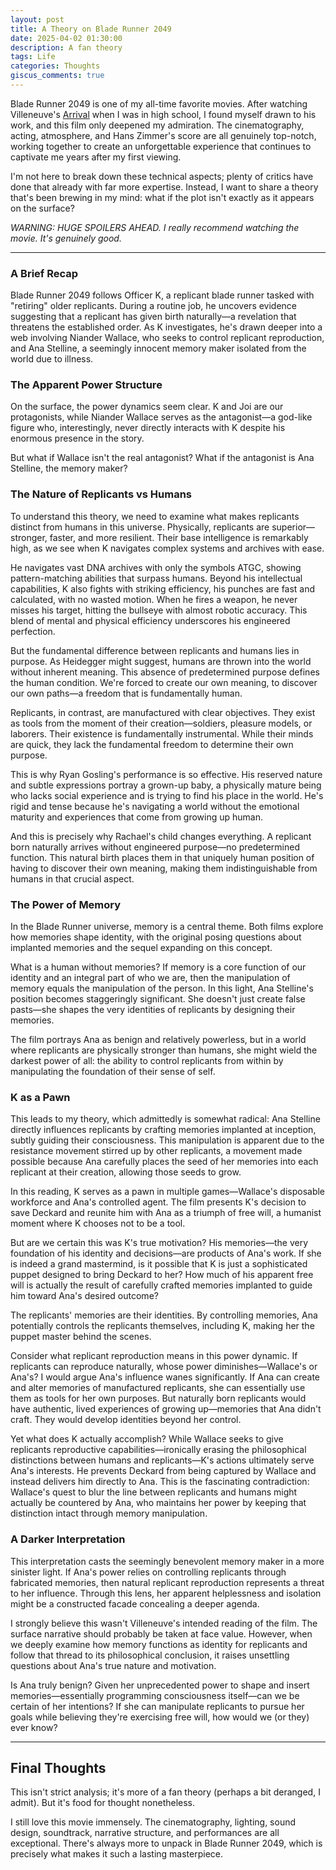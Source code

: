 ```yaml
---
layout: post
title: A Theory on Blade Runner 2049
date: 2025-04-02 01:30:00
description: A fan theory
tags: Life
categories: Thoughts
giscus_comments: true
---
```


Blade Runner 2049 is one of my all-time favorite movies. After watching Villeneuve's [Arrival](https://www.imdb.com/title/tt2543164/) when I was in high school, I found myself drawn to his work, and this film only deepened my admiration. The cinematography, acting, atmosphere, and Hans Zimmer's score are all genuinely top-notch, working together to create an unforgettable experience that continues to captivate me years after my first viewing.

I'm not here to break down these technical aspects; plenty of critics have done that already with far more expertise. Instead, I want to share a theory that's been brewing in my mind: what if the plot isn't exactly as it appears on the surface?

*WARNING: HUGE SPOILERS AHEAD. I really recommend watching the movie. It's genuinely good.*

---

### A Brief Recap

Blade Runner 2049 follows Officer K, a replicant blade runner tasked with \"retiring\" older replicants. During a routine job, he uncovers evidence suggesting that a replicant has given birth naturally—a revelation that threatens the established order. As K investigates, he's drawn deeper into a web involving Niander Wallace, who seeks to control replicant reproduction, and Ana Stelline, a seemingly innocent memory maker isolated from the world due to illness.

### The Apparent Power Structure

On the surface, the power dynamics seem clear. K and Joi are our protagonists, while Niander Wallace serves as the antagonist—a god-like figure who, interestingly, never directly interacts with K despite his enormous presence in the story.

But what if Wallace isn't the real antagonist? What if the antagonist is Ana Stelline, the memory maker?

### The Nature of Replicants vs Humans

To understand this theory, we need to examine what makes replicants distinct from humans in this universe. Physically, replicants are superior—stronger, faster, and more resilient. Their base intelligence is remarkably high, as we see when K navigates complex systems and archives with ease.

He navigates vast DNA archives with only the symbols ATGC, showing pattern-matching abilities that surpass humans. Beyond his intellectual capabilities, K also fights with striking efficiency, his punches are fast and calculated, with no wasted motion. When he fires a weapon, he never misses his target, hitting the bullseye with almost robotic accuracy. This blend of mental and physical efficiency underscores his engineered perfection.

But the fundamental difference between replicants and humans lies in purpose. As Heidegger might suggest, humans are thrown into the world without inherent meaning. This absence of predetermined purpose defines the human condition. We're forced to create our own meaning, to discover our own paths—a freedom that is fundamentally human.

Replicants, in contrast, are manufactured with clear objectives. They exist as tools from the moment of their creation—soldiers, pleasure models, or laborers. Their existence is fundamentally instrumental. While their minds are quick, they lack the fundamental freedom to determine their own purpose.

This is why Ryan Gosling's performance is so effective. His reserved nature and subtle expressions portray a grown-up baby, a physically mature being who lacks social experience and is trying to find his place in the world. He's rigid and tense because he's navigating a world without the emotional maturity and experiences that come from growing up human.

And this is precisely why Rachael's child changes everything. A replicant born naturally arrives without engineered purpose—no predetermined function. This natural birth places them in that uniquely human position of having to discover their own meaning, making them indistinguishable from humans in that crucial aspect.

### The Power of Memory

In the Blade Runner universe, memory is a central theme. Both films explore how memories shape identity, with the original posing questions about implanted memories and the sequel expanding on this concept.

What is a human without memories? If memory is a core function of our identity and an integral part of who we are, then the manipulation of memory equals the manipulation of the person. In this light, Ana Stelline's position becomes staggeringly significant. She doesn't just create false pasts—she shapes the very identities of replicants by designing their memories.

The film portrays Ana as benign and relatively powerless, but in a world where replicants are physically stronger than humans, she might wield the darkest power of all: the ability to control replicants from within by manipulating the foundation of their sense of self.

### K as a Pawn

This leads to my theory, which admittedly is somewhat radical: Ana Stelline directly influences replicants by crafting memories implanted at inception, subtly guiding their consciousness. This manipulation is apparent due to the resistance movement stirred up by other replicants, a movement made possible because Ana carefully places the seed of her memories into each replicant at their creation, allowing those seeds to grow.

In this reading, K serves as a pawn in multiple games—Wallace's disposable workforce and Ana's controlled agent. The film presents K's decision to save Deckard and reunite him with Ana as a triumph of free will, a humanist moment where K chooses not to be a tool.

But are we certain this was K's true motivation? His memories—the very foundation of his identity and decisions—are products of Ana's work. If she is indeed a grand mastermind, is it possible that K is just a sophisticated puppet designed to bring Deckard to her? How much of his apparent free will is actually the result of carefully crafted memories implanted to guide him toward Ana's desired outcome?

The replicants' memories are their identities. By controlling memories, Ana potentially controls the replicants themselves, including K, making her the puppet master behind the scenes.

Consider what replicant reproduction means in this power dynamic. If replicants can reproduce naturally, whose power diminishes—Wallace's or Ana's? I would argue Ana's influence wanes significantly. If Ana can create and alter memories of manufactured replicants, she can essentially use them as tools for her own purposes. But naturally born replicants would have authentic, lived experiences of growing up—memories that Ana didn't craft. They would develop identities beyond her control.

Yet what does K actually accomplish? While Wallace seeks to give replicants reproductive capabilities—ironically erasing the philosophical distinctions between humans and replicants—K's actions ultimately serve Ana's interests. He prevents Deckard from being captured by Wallace and instead delivers him directly to Ana. This is the fascinating contradiction: Wallace's quest to blur the line between replicants and humans might actually be countered by Ana, who maintains her power by keeping that distinction intact through memory manipulation.

### A Darker Interpretation

This interpretation casts the seemingly benevolent memory maker in a more sinister light. If Ana's power relies on controlling replicants through fabricated memories, then natural replicant reproduction represents a threat to her influence. Through this lens, her apparent helplessness and isolation might be a constructed facade concealing a deeper agenda.

I strongly believe this wasn't Villeneuve's intended reading of the film. The surface narrative should probably be taken at face value. However, when we deeply examine how memory functions as identity for replicants and follow that thread to its philosophical conclusion, it raises unsettling questions about Ana's true nature and motivation.

Is Ana truly benign? Given her unprecedented power to shape and insert memories—essentially programming consciousness itself—can we be certain of her intentions? If she can manipulate replicants to pursue her goals while believing they're exercising free will, how would we (or they) ever know?

---
## Final Thoughts

This isn't strict analysis; it's more of a fan theory (perhaps a bit deranged, I admit). But it's food for thought nonetheless.

I still love this movie immensely. The cinematography, lighting, sound design, soundtrack, narrative structure, and performances are all exceptional. There's always more to unpack in Blade Runner 2049, which is precisely what makes it such a lasting masterpiece.
